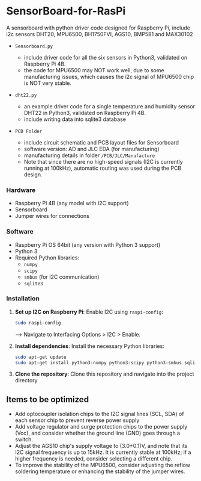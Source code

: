 # SensorBoard-for-RasPi
A sensorboard with python driver code designed for Raspberry Pi, include i2c sensors DHT20, MPU6500, BH1750FVI, AGS10, BMP581 and MAX30102

* `Sensorboard.py`
  * include driver code for all the six sensors in Python3, validated on Raspberry Pi 4B.
  * the code for MPU6500 may NOT work well, due to some manufacturing issues, which causes the i2c signal of MPU6500 chip is NOT very stable.

* `dht22.py`
  * an example driver code for a single temperature and humidity sensor DHT22 in Python3, validated on Raspberry Pi 4B.
  * include writing data into sqlite3 database

* `PCD Folder`
  * include circuit schematic and PCB layout files for Sensorboard
  * software version: AD and JLC EDA (for manufacturing)
  * manufacturing details in folder `/PCB/JLC/Manufacture`
  * Note that since there are no high-speed signals (I2C is currently running at 100kHz), automatic routing was used during the PCB design.
### Hardware

- Raspberry Pi 4B (any model with I2C support)
- Sensorboard
- Jumper wires for connections

### Software

- Raspberry Pi OS 64bit (any version with Python 3 support)
- Python 3
- Required Python libraries:
  - `numpy`
  - `scipy`
  - `smbus` (for I2C communication)
  - `sqlite3`

### Installation

1. **Set up I2C on Raspberry Pi**:
   Enable I2C using `raspi-config`:
   ```bash
   sudo raspi-config
   ```
   --> Navigate to Interfacing Options > I2C > Enable.

2. **Install dependencies**: Install the necessary Python libraries:
   ```bash
   sudo apt-get update
   sudo apt-get install python3-numpy python3-scipy python3-smbus sqlite3
   ```
3. **Clone the repository**: Clone this repository and navigate into the project directory

## Items to be optimized
* Add optocoupler isolation chips to the I2C signal lines (SCL, SDA) of each sensor chip to prevent reverse power supply
* Add voltage regulator and surge protection chips to the power supply (Vcc), and consider whether the ground line (GND) goes through a switch.
* Adjust the AGS10 chip's supply voltage to (3.0±0.1)V, and note that its I2C signal frequency is up to 15kHz. It is currently stable at 100kHz; if a higher frequency is needed, consider selecting a different chip.
* To improve the stability of the MPU6500, consider adjusting the reflow soldering temperature or enhancing the stability of the jumper wires.
